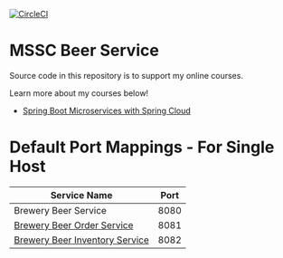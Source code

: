 [![CircleCI](https://dl.circleci.com/status-badge/img/gh/anderssongs5/mssc-beer-service/tree/master.svg?style=svg)](https://circleci.com/gh/anderssongs5/mssc-beer-service)
# MSSC Beer Service

Source code in this repository is to support my online courses.

Learn more about my courses below!
* [Spring Boot Microservices with Spring Cloud](https://www.udemy.com/spring-boot-microservices-with-spring-cloud-beginner-to-guru/?couponCode=GIT_HUB2)


# Default Port Mappings - For Single Host
| Service Name | Port | 
| --------| -----|
| Brewery Beer Service | 8080 |
| [Brewery Beer Order Service](https://github.com/springframeworkguru/mssc-beer-order-service) | 8081 |
| [Brewery Beer Inventory Service](https://github.com/springframeworkguru/mssc-beer-inventory-service) | 8082 |